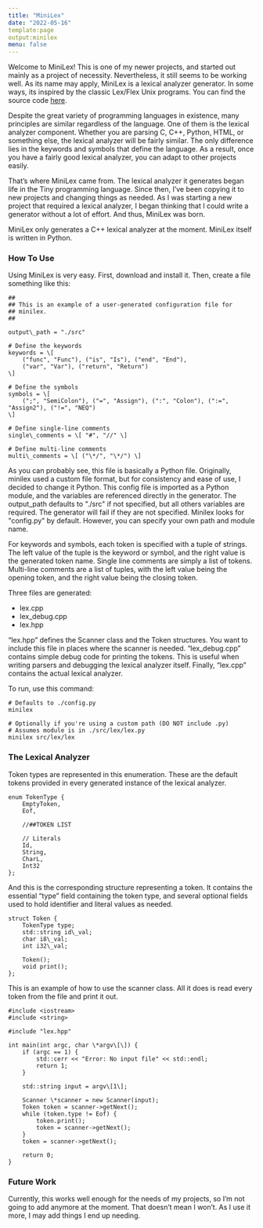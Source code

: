```yaml
---
title: "MiniLex"
date: "2022-05-16"
template:page
output:minilex
menu: false
---
```


Welcome to MiniLex! This is one of my newer projects, and started out mainly as a project of necessity. Nevertheless, it still seems to be working well. As its name may apply, MiniLex is a lexical analyzer generator. In some ways, its inspired by the classic Lex/Flex Unix programs. You can find the source code [here](https://github.com/pflynn157/minilex).

Despite the great variety of programming languages in existence, many principles are similar regardless of the language. One of them is the lexical analyzer component. Whether you are parsing C, C++, Python, HTML, or something else, the lexical analyzer will be fairly similar. The only difference lies in the keywords and symbols that define the language. As a result, once you have a fairly good lexical analyzer, you can adapt to other projects easily.

That’s where MiniLex came from. The lexical analyzer it generates began life in the Tiny programming language. Since then, I’ve been copying it to new projects and changing things as needed. As I was starting a new project that required a lexical analyzer, I began thinking that I could write a generator without a lot of effort. And thus, MiniLex was born.

MiniLex only generates a C++ lexical analyzer at the moment. MiniLex itself is written in Python.

### How To Use

Using MiniLex is very easy. First, download and install it. Then, create a file something like this:

```
##
## This is an example of a user-generated configuration file for
## minilex.
##

output\_path = "./src"

# Define the keywords
keywords = \[
    ("func", "Func"), ("is", "Is"), ("end", "End"),
    ("var", "Var"), ("return", "Return")
\]

# Define the symbols
symbols = \[
    (";", "SemiColon"), ("=", "Assign"), (":", "Colon"), (":=", "Assign2"), ("!=", "NEQ")
\]

# Define single-line comments
single\_comments = \[ "#", "//" \]

# Define multi-line comments
multi\_comments = \[ ("\*/", "\*/") \]
```

As you can probably see, this file is basically a Python file. Originally, minilex used a custom file format, but for consistency and ease of use, I decided to change it Python. This config file is imported as a Python module, and the variables are referenced directly in the generator. The output\_path defaults to "./src" if not specified, but all others variables are required. The generator will fail if they are not specified. Minilex looks for "config.py" by default. However, you can specify your own path and module name.

For keywords and symbols, each token is specified with a tuple of strings. The left value of the tuple is the keyword or symbol, and the right value is the generated token name. Single line comments are simply a list of tokens. Multi-line comments are a list of tuples, with the left value being the opening token, and the right value being the closing token.

Three files are generated:

- lex.cpp
- lex\_debug.cpp
- lex.hpp

“lex.hpp” defines the Scanner class and the Token structures. You want to include this file in places where the scanner is needed. “lex\_debug.cpp” contains simple debug code for printing the tokens. This is useful when writing parsers and debugging the lexical analyzer itself. Finally, “lex.cpp” contains the actual lexical analyzer.

To run, use this command:

```
# Defaults to ./config.py
minilex

# Optionally if you're using a custom path (DO NOT include .py)
# Assumes module is in ./src/lex/lex.py
minilex src/lex/lex
```

### The Lexical Analyzer

Token types are represented in this enumeration. These are the default tokens provided in every generated instance of the lexical analyzer.

```
enum TokenType {
    EmptyToken,
    Eof,
     
    //##TOKEN LIST
     
    // Literals
    Id,
    String,
    CharL,
    Int32
};
```

And this is the corresponding structure representing a token. It contains the essential “type” field containing the token type, and several optional fields used to hold identifier and literal values as needed.

```
struct Token {
    TokenType type;
    std::string id\_val;
    char i8\_val;
    int i32\_val;
     
    Token();
    void print();
};
```

This is an example of how to use the scanner class. All it does is read every token from the file and print it out.

```
#include <iostream>
#include <string>
 
#include "lex.hpp"
 
int main(int argc, char \*argv\[\]) {
    if (argc == 1) {
        std::cerr << "Error: No input file" << std::endl;
        return 1;
    }
     
    std::string input = argv\[1\];
     
    Scanner \*scanner = new Scanner(input);
    Token token = scanner->getNext();
    while (token.type != Eof) {
        token.print();
        token = scanner->getNext();
    }
    token = scanner->getNext();
     
    return 0;
}
```

### Future Work

Currently, this works well enough for the needs of my projects, so I’m not going to add anymore at the moment. That doesn’t mean I won’t. As I use it more, I may add things I end up needing.


